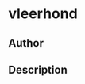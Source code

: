 # vleerhond

## Author

<!-- Insert Your Name Here -->

## Description

<!-- Describe your example here -->
